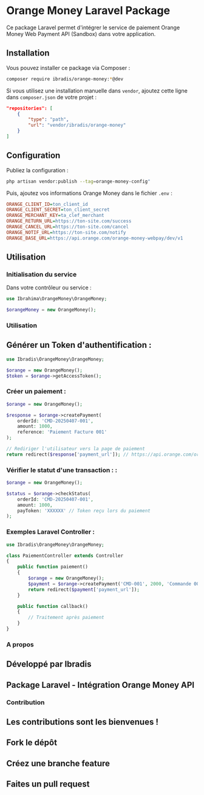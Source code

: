 # Orange Money Laravel Package

Ce package Laravel permet d'intégrer le service de paiement Orange Money Web Payment API (Sandbox) dans votre application.

## Installation

Vous pouvez installer ce package via Composer :

```sh
composer require ibradis/orange-money:*@dev
```

Si vous utilisez une installation manuelle dans `vendor`, ajoutez cette ligne dans `composer.json` de votre projet :

```json
"repositories": [
    {
        "type": "path",
        "url": "vendor/ibradis/orange-money"
    }
]
```

## Configuration

Publiez la configuration :

```sh
php artisan vendor:publish --tag=orange-money-config"
```

Puis, ajoutez vos informations Orange Money dans le fichier `.env` :

```ini
ORANGE_CLIENT_ID=ton_client_id
ORANGE_CLIENT_SECRET=ton_client_secret
ORANGE_MERCHANT_KEY=ta_clef_merchant
ORANGE_RETURN_URL=https://ton-site.com/success
ORANGE_CANCEL_URL=https://ton-site.com/cancel
ORANGE_NOTIF_URL=https://ton-site.com/notify
ORANGE_BASE_URL=https://api.orange.com/orange-money-webpay/dev/v1
```

## Utilisation

### Initialisation du service

Dans votre contrôleur ou service :

```php
use Ibrahima\OrangeMoney\OrangeMoney;

$orangeMoney = new OrangeMoney();
```

### Utilisation
## Générer un Token d'authentification :

```php
use Ibradis\OrangeMoney\OrangeMoney;

$orange = new OrangeMoney();
$token = $orange->getAccessToken();
```

### Créer un paiement :

```php
$orange = new OrangeMoney();

$response = $orange->createPayment(
    orderId: 'CMD-20250407-001',
    amount: 1000,
    reference: 'Paiement Facture 001'
);

// Rediriger l'utilisateur vers la page de paiement
return redirect($response['payment_url']); // https://api.orange.com/orange-money-webpay/dev/v1/checkout/checkout/checkout
```

### Vérifier le statut d'une transaction : :

```php
$orange = new OrangeMoney();

$status = $orange->checkStatus(
    orderId: 'CMD-20250407-001',
    amount: 1000,
    payToken: 'XXXXXX' // Token reçu lors du paiement
);
```

### Exemples Laravel Controller :
```php
use Ibradis\OrangeMoney\OrangeMoney;

class PaiementController extends Controller
{
    public function paiement()
    {
        $orange = new OrangeMoney();
        $payment = $orange->createPayment('CMD-001', 2000, 'Commande 001');
        return redirect($payment['payment_url']);
    }

    public function callback()
    {
        // Traitement après paiement
    }
}

```

### A propos
## Développé par Ibradis
## Package Laravel - Intégration Orange Money API

### Contribution
## Les contributions sont les bienvenues !

## Fork le dépôt

## Créez une branche feature

## Faites un pull request
